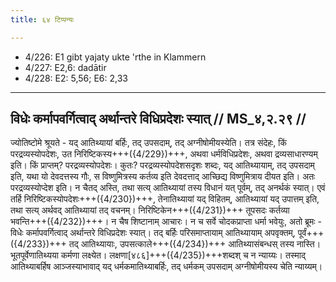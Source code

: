 ```yaml
---
title: ६४ टिप्पन्यः

---
```

- 4/226: E1 gibt yajaty ukte 'rthe in Klammern
- 4/227: E2,6: dadātir
- 4/228: E2: 5,56; E6: 2,33

____________________________________________


## विधेः कर्मापवर्गित्वाद् अर्थान्तरे विधिप्रदेशः स्यात् // MS_४,२.२९ //

ज्योतिष्टोमे श्रूयते - यद् आतिथ्यायां बर्हिः, तद् उपसदाम्, तद् अग्नीषोमीयस्येति। तत्र संदेहः, किं परद्रव्यस्योपदेशः, उत निरिष्टिकस्य+++({4/229})+++, अथवा धर्मविधिप्रदेशः, अथवा द्रव्यसाधारण्यम् इति। किं प्राप्तम्? परद्रव्यस्योपदेशः। कुतः? परद्रव्यस्योपदेशसदृशः शब्दः, यद् आतिथ्यायाम्, तद् उपसदाम् इति, यथा यो देवदत्तस्य गौः, स विष्णुमित्रस्य कर्तव्य इति देवदत्ताद् आच्छिद्य विष्णुमित्राय दीयत इति। अतः परद्रव्यस्योप्देश इति। न चैतद् अस्ति, तथा सत्य् आतिथ्यायां तस्य विधानं यत् पूर्वम्, तद् अनर्थकं स्यात्।
एवं तर्हि निरिष्टिकस्योपदेशः+++({4/230})+++, तेनातिथ्यायां यद् विहितम्, आतिथ्यायां यद् उपात्तम् इति, तथा सत्य् अर्थवद् आतिथ्यायां तद् वचनम्। निरिष्टिकेन+++({4/231})+++ तूपसदः कर्तव्या भवन्ति+++({4/232})+++। न चैष शिष्टानाम् आचारः। न च सर्वे चोदकप्राप्ता धर्मा भवेयुः, अतो ब्रूमः - विधेः कर्मापवर्गित्वाद् अर्थान्तरे विधिप्रदेशः स्यात्। तद् बर्हिः परिसमाप्तायाम् आतिथ्यायाम् अपवृक्तम्, पूर्वं+++({4/233})+++ तद् आतिथ्यायाः, उपसत्काले+++({4/234})+++ आतिथ्यासंबन्धस् तस्य नास्ति। भूतपूर्वेणातिथ्यया कर्मणा लक्ष्येत। लक्षणा[४८६]+++({4/235})+++शब्दश् च न न्याय्यः। तस्माद् आतिथ्याबर्हिष आञ्जस्याभावाद् यद् धर्मकमातिथ्याबर्हिः, तद् धर्मकम् उपसदाम् अग्नीषोमीयस्य चेति न्याय्यम्।
